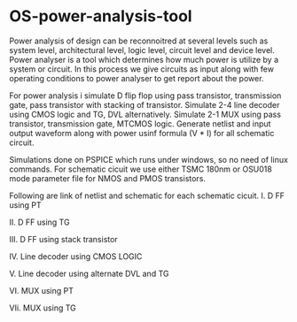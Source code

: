 # OS-power-analysis-tool
Power analysis of design can be reconnoitred at several levels such as system level, architectural level, logic level, circuit level and device level. Power analyser is a tool which determines how much power is utilize by a system or circuit. In this process we give circuits as input along with few operating conditions to power analyser to get report about the power. 

For power analysis i simulate D flip flop using pass transistor, transmission gate, pass transistor with stacking of transistor. Simulate 2-4 line decoder using CMOS logic and TG, DVL alternatively. Simulate 2-1 MUX using pass transistor, transmission gate, MTCMOS logic. Generate netlist and input output waveform along with power usinf formula (V * I) for all schematic circuit.

Simulations done on PSPICE which runs under windows, so no need of linux commands.
For schematic cicuit we use either TSMC 180nm or OSU018 mode parameter file for NMOS and PMOS transistors.

Following are link of netlist and schematic for each schematic cicuit.
I. D FF using PT


II. D FF using TG


III. D FF using stack transistor


IV. Line decoder using CMOS LOGIC 


V. Line decoder using alternate DVL and TG


VI. MUX using PT


VIi. MUX using TG

